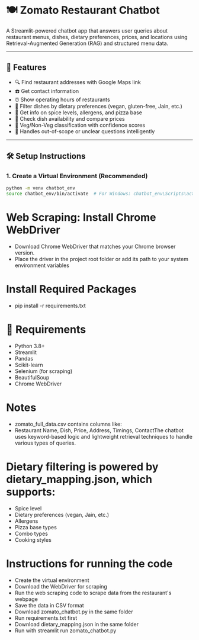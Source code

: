 # 🍽️ Zomato Restaurant Chatbot


A Streamlit-powered chatbot app that answers user queries about restaurant menus, dishes, dietary preferences, prices, and locations using Retrieval-Augmented Generation (RAG) and structured menu data.

---

## 🚀 Features

- 🔍 Find restaurant addresses with Google Maps link  
- ☎️ Get contact information  
- ⏰ Show operating hours of restaurants  
- 🥗 Filter dishes by dietary preferences (vegan, gluten-free, Jain, etc.)  
- 🧂 Get info on spice levels, allergens, and pizza base  
- 🍕 Check dish availability and compare prices  
- 🥦 Veg/Non-Veg classification with confidence scores  
- 🧠 Handles out-of-scope or unclear questions intelligently 

---

## 🛠️ Setup Instructions

### 1. Create a Virtual Environment (Recommended)

```bash
python -m venv chatbot_env
source chatbot_env/bin/activate  # For Windows: chatbot_env\Scripts\activate
````
# Web Scraping: Install Chrome WebDriver
- Download Chrome WebDriver that matches your Chrome browser version.
- Place the driver in the project root folder or add its path to your system environment variables


# Install Required Packages
- pip install -r requirements.txt

# 🔧 Requirements
- Python 3.8+
- Streamlit
- Pandas
- Scikit-learn
- Selenium (for scraping)
- BeautifulSoup
- Chrome WebDriver

#  Notes
- zomato_full_data.csv contains columns like:
- Restaurant Name, Dish, Price, Address, Timings, ContactThe chatbot uses keyword-based logic and lightweight retrieval techniques to handle various types of queries.

# Dietary filtering is powered by dietary_mapping.json, which supports:

- Spice level
- Dietary preferences (vegan, Jain, etc.)
- Allergens
- Pizza base types
- Combo types
- Cooking styles

# Instructions for running the code 
- Create the virtual environment
- Download the WebDriver for scraping 
- Run the web scraping code to scrape data from the restaurant's webpage
- Save the data in CSV format
- Download zomato_chatbot.py in the same folder
- Run requirements.txt first
- Download dietary_mapping.json in the same folder
- Run with streamlit run zomato_chatbot.py



